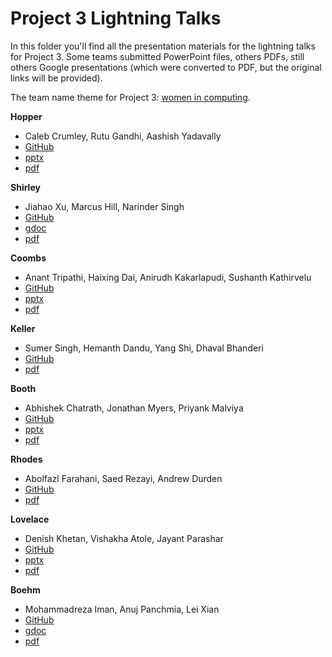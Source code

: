 # Project 3 Lightning Talks

In this folder you'll find all the presentation materials for the lightning
talks for Project 3. Some teams submitted PowerPoint files, others PDFs, still
others Google presentations (which were converted to PDF, but the original
links will be provided).

The team name theme for Project 3: [women in computing](https://en.wikipedia.org/wiki/Women_in_computing).

**Hopper**
 - Caleb Crumley, Rutu Gandhi, Aashish Yadavally
 - [GitHub](https://github.com/dsp-uga/team-hopper-p3)
 - [pptx]()
 - [pdf]()

**Shirley**
- Jiahao Xu, Marcus Hill, Narinder Singh
- [GitHub](https://github.com/dsp-uga/team-shirley-p3)
- [gdoc]()
- [pdf]()

**Coombs**
- Anant Tripathi, Haixing Dai, Anirudh Kakarlapudi, Sushanth Kathirvelu
- [GitHub](https://github.com/dsp-uga/team-coombs)
- [pptx]()
- [pdf]()

**Keller**
- Sumer Singh, Hemanth Dandu, Yang Shi, Dhaval Bhanderi
- [GitHub](https://github.com/dsp-uga/Team-keller)
- [pdf](keller/keller.pdf)

**Booth**
- Abhishek Chatrath, Jonathan Myers, Priyank Malviya
- [GitHub](https://github.com/dsp-uga/team-booth-p3)
- [pptx](booth/booth.pptx)
- [pdf](booth/booth.pdf)

**Rhodes**
- Abolfazl Farahani, Saed Rezayi, Andrew Durden
- [GitHub](https://github.com/dsp-uga/team-rhodes-P3)
- [pdf](rhodes/rhodes.pdf)

**Lovelace**
- Denish Khetan, Vishakha Atole, Jayant Parashar
- [GitHub](https://github.com/dsp-uga/Team-lovelace-p3)
- [pptx](lovelace/lovelace.pptx)
- [pdf](lovelace/lovelace.pdf)

**Boehm**
- Mohammadreza Iman, Anuj Panchmia, Lei Xian
- [GitHub](https://github.com/dsp-uga/team-boehm-p3)
- [gdoc]()
- [pdf]()
